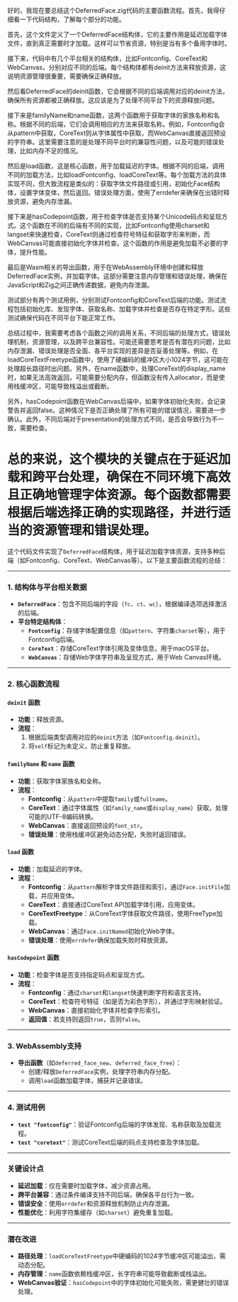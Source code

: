 好的，我现在要总结这个DeferredFace.zig代码的主要函数流程。首先，我得仔细看一下代码结构，了解每个部分的功能。

首先，这个文件定义了一个DeferredFace结构体，它的主要作用是延迟加载字体文件，直到真正需要时才加载。这样可以节省资源，特别是当有多个备用字体时。

接下来，代码中有几个平台相关的结构体，比如Fontconfig、CoreText和WebCanvas，分别对应不同的后端。每个结构体都有deinit方法来释放资源，这说明资源管理很重要，需要确保正确释放。

然后看DeferredFace的deinit函数，它会根据不同的后端调用对应的deinit方法，确保所有资源都被正确释放。这应该是为了处理不同平台下的资源释放问题。

接下来是familyName和name函数，这两个函数用于获取字体的家族名称和名称。根据不同的后端，它们会调用相应的方法来获取名称。例如，Fontconfig会从pattern中获取，CoreText则从字体属性中获取，而WebCanvas直接返回预设的字符串。这里需要注意的是处理不同平台时的兼容性问题，以及可能的错误处理，比如内存不足的情况。

然后是load函数，这是核心函数，用于加载延迟的字体。根据不同的后端，调用不同的加载方法，比如loadFontconfig、loadCoreText等。每个加载方法的具体实现不同，但大致流程是类似的：获取字体文件路径或引用，初始化Face结构体，设置字体变体，然后返回。错误处理方面，使用了errdefer来确保在出错时释放资源，避免内存泄漏。

接下来是hasCodepoint函数，用于检查字体是否支持某个Unicode码点和呈现方式。这个函数在不同的后端有不同的实现，比如Fontconfig使用charset和langset来快速检查，CoreText则通过检查符号特征和获取字形来判断，而WebCanvas可能直接初始化字体并检查。这个函数的作用是避免加载不必要的字体，提升性能。

最后是Wasm相关的导出函数，用于在WebAssembly环境中创建和释放DeferredFace实例，并加载字体。这部分需要注意内存管理和错误处理，确保在JavaScript和Zig之间正确传递数据，避免内存泄漏。

测试部分有两个测试用例，分别测试Fontconfig和CoreText后端的功能。测试流程包括初始化库、发现字体、获取名称、加载字体并检查是否存在特定字形。这些测试确保代码在不同平台下能正常工作。

总结过程中，我需要考虑各个函数之间的调用关系，不同后端的处理方式，错误处理机制，资源管理，以及跨平台兼容性。可能还需要思考是否有潜在的问题，比如内存泄漏、错误处理是否全面、各平台实现的差异是否妥善处理等。例如，在loadCoreTextFreetype函数中，使用了硬编码的缓冲区大小1024字节，这可能在处理超长路径时出问题。另外，在name函数中，处理CoreText的display_name时，如果无法高效返回，可能需要分配内存，但函数没有传入allocator，而是使用栈缓冲区，可能导致栈溢出或截断。

另外，hasCodepoint函数在WebCanvas后端中，如果字体初始化失败，会记录警告并返回false。这种情况下是否正确处理了所有可能的错误情况，需要进一步确认。此外，不同后端对于presentation的处理方式不同，是否会导致行为不一致，需要检查。

总的来说，这个模块的关键点在于延迟加载和跨平台处理，确保在不同环境下高效且正确地管理字体资源。每个函数都需要根据后端选择正确的实现路径，并进行适当的资源管理和错误处理。
================================================
这个代码文件实现了`DeferredFace`结构体，用于延迟加载字体资源，支持多种后端（如Fontconfig、CoreText、WebCanvas等）。以下是主要函数流程的总结：

---

### **1. 结构体与平台相关数据**
- **`DeferredFace`**：包含不同后端的字段（`fc`、`ct`、`wc`），根据编译选项选择激活的后端。
- **平台特定结构体**：
  - **`Fontconfig`**：存储字体配置信息（如`pattern`、字符集`charset`等），用于Fontconfig后端。
  - **`CoreText`**：存储CoreText字体引用及变体信息，用于macOS平台。
  - **`WebCanvas`**：存储Web字体字符串及呈现方式，用于Web Canvas环境。

---

### **2. 核心函数流程**
#### **`deinit` 函数**
- **功能**：释放资源。
- **流程**：
  1. 根据后端类型调用对应的`deinit`方法（如`Fontconfig.deinit`）。
  2. 将`self`标记为未定义，防止重复释放。

#### **`familyName` 和 `name` 函数**
- **功能**：获取字体家族名和全称。
- **流程**：
  - **Fontconfig**：从`pattern`中提取`family`或`fullname`。
  - **CoreText**：通过字体属性（如`family_name`或`display_name`）获取，处理可能的UTF-8编码转换。
  - **WebCanvas**：直接返回预设的`font_str`。
  - **错误处理**：使用栈缓冲区避免动态分配，失败时返回错误。

#### **`load` 函数**
- **功能**：加载延迟的字体。
- **流程**：
  - **Fontconfig**：从`pattern`解析字体文件路径和索引，通过`Face.initFile`加载，并应用变体。
  - **CoreText**：直接通过CoreText API加载字体引用，应用变体。
  - **CoreTextFreetype**：从CoreText字体获取文件路径，使用FreeType加载。
  - **WebCanvas**：通过`Face.initNamed`初始化Web字体。
  - **错误处理**：使用`errdefer`确保加载失败时释放资源。

#### **`hasCodepoint` 函数**
- **功能**：检查字体是否支持指定码点和呈现方式。
- **流程**：
  - **Fontconfig**：通过`charset`和`langset`快速判断字符和语言支持。
  - **CoreText**：检查符号特征（如是否为彩色字形），并通过字形映射验证。
  - **WebCanvas**：直接初始化字体并检查字形索引。
  - **返回值**：若支持则返回`true`，否则`false`。

---

### **3. WebAssembly支持**
- **导出函数**（如`deferred_face_new`、`deferred_face_free`）：
  - 创建/释放`DeferredFace`实例，处理字符串内存分配。
  - 调用`load`函数加载字体，捕获并记录错误。

---

### **4. 测试用例**
- **`test "fontconfig"`**：验证Fontconfig后端的字体发现、名称获取及加载流程。
- **`test "coretext"`**：测试CoreText后端的码点支持检查及字体加载。

---

### **关键设计点**
- **延迟加载**：仅在需要时加载字体，减少资源占用。
- **跨平台兼容**：通过条件编译支持不同后端，确保各平台行为一致。
- **错误安全**：使用`errdefer`和资源释放机制防止内存泄漏。
- **性能优化**：利用字符集缓存（如`charset`）避免重复加载。

---

### **潜在改进**
- **路径处理**：`loadCoreTextFreetype`中硬编码的1024字节缓冲区可能溢出，需动态分配。
- **内存管理**：`name`函数依赖栈缓冲区，长字符串可能导致截断或栈溢出。
- **WebCanvas验证**：`hasCodepoint`中的字体初始化可能失败，需更健壮的错误处理。